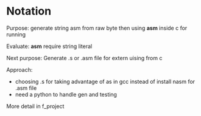 # Notation
Purpose: generate string asm from raw byte then using __asm__ inside c for running

Evaluate: __asm__ require string literal

Next purpose: Generate .s or .asm file for extern uising from c

Approach:
+ choosing .s for taking advantage of as in gcc instead of install nasm for .asm file
+ need a python to handle gen and testing

More detail in f_project
